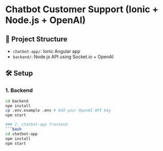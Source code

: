 # Chatbot Customer Support (Ionic + Node.js + OpenAI)

## 📁 Project Structure

- `chatbot-app/`: Ionic Angular app
- `backend/`: Node.js API using Socket.io + OpenAI

## 🛠 Setup

### 1. Backend
```bash
cd backend
npm install
cp .env.example .env # Add your OpenAI API key
npm start

### 2. chatbot-app frontend
```bash
cd chatbot-app
npm install
npm start
